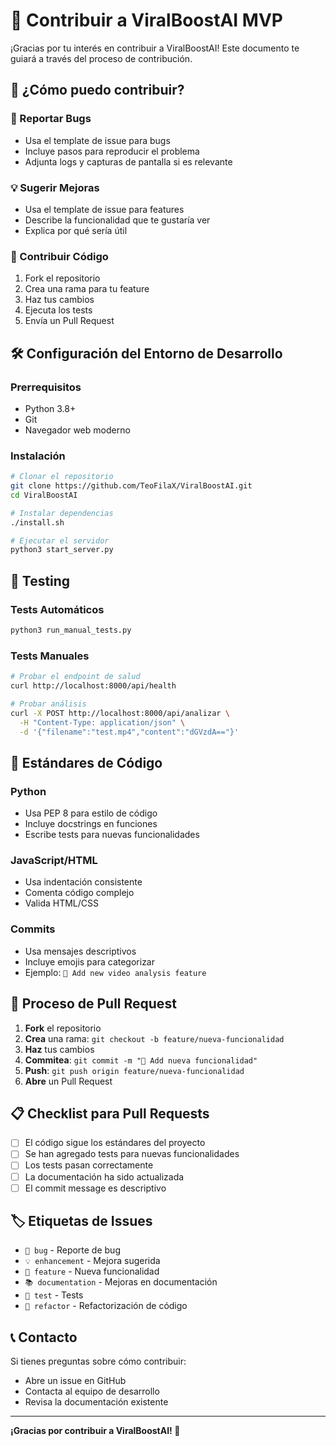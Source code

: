 # 🤝 Contribuir a ViralBoostAI MVP

¡Gracias por tu interés en contribuir a ViralBoostAI! Este documento te guiará a través del proceso de contribución.

## 🎯 ¿Cómo puedo contribuir?

### 🐛 Reportar Bugs
- Usa el template de issue para bugs
- Incluye pasos para reproducir el problema
- Adjunta logs y capturas de pantalla si es relevante

### 💡 Sugerir Mejoras
- Usa el template de issue para features
- Describe la funcionalidad que te gustaría ver
- Explica por qué sería útil

### 🔧 Contribuir Código
1. Fork el repositorio
2. Crea una rama para tu feature
3. Haz tus cambios
4. Ejecuta los tests
5. Envía un Pull Request

## 🛠️ Configuración del Entorno de Desarrollo

### Prerrequisitos
- Python 3.8+
- Git
- Navegador web moderno

### Instalación
```bash
# Clonar el repositorio
git clone https://github.com/TeoFilaX/ViralBoostAI.git
cd ViralBoostAI

# Instalar dependencias
./install.sh

# Ejecutar el servidor
python3 start_server.py
```

## 🧪 Testing

### Tests Automáticos
```bash
python3 run_manual_tests.py
```

### Tests Manuales
```bash
# Probar el endpoint de salud
curl http://localhost:8000/api/health

# Probar análisis
curl -X POST http://localhost:8000/api/analizar \
  -H "Content-Type: application/json" \
  -d '{"filename":"test.mp4","content":"dGVzdA=="}'
```

## 📝 Estándares de Código

### Python
- Usa PEP 8 para estilo de código
- Incluye docstrings en funciones
- Escribe tests para nuevas funcionalidades

### JavaScript/HTML
- Usa indentación consistente
- Comenta código complejo
- Valida HTML/CSS

### Commits
- Usa mensajes descriptivos
- Incluye emojis para categorizar
- Ejemplo: `🚀 Add new video analysis feature`

## 🔄 Proceso de Pull Request

1. **Fork** el repositorio
2. **Crea** una rama: `git checkout -b feature/nueva-funcionalidad`
3. **Haz** tus cambios
4. **Commitea**: `git commit -m "🚀 Add nueva funcionalidad"`
5. **Push**: `git push origin feature/nueva-funcionalidad`
6. **Abre** un Pull Request

## 📋 Checklist para Pull Requests

- [ ] El código sigue los estándares del proyecto
- [ ] Se han agregado tests para nuevas funcionalidades
- [ ] Los tests pasan correctamente
- [ ] La documentación ha sido actualizada
- [ ] El commit message es descriptivo

## 🏷️ Etiquetas de Issues

- `🐛 bug` - Reporte de bug
- `💡 enhancement` - Mejora sugerida
- `🚀 feature` - Nueva funcionalidad
- `📚 documentation` - Mejoras en documentación
- `🧪 test` - Tests
- `🔧 refactor` - Refactorización de código

## 📞 Contacto

Si tienes preguntas sobre cómo contribuir:
- Abre un issue en GitHub
- Contacta al equipo de desarrollo
- Revisa la documentación existente

---

**¡Gracias por contribuir a ViralBoostAI! 🚀** 